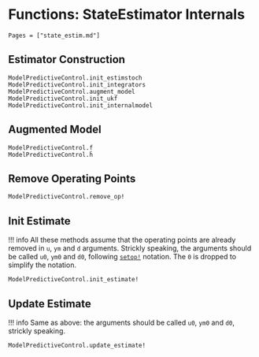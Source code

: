 # Functions: StateEstimator Internals

```@contents
Pages = ["state_estim.md"]
```

## Estimator Construction

```@docs
ModelPredictiveControl.init_estimstoch
ModelPredictiveControl.init_integrators
ModelPredictiveControl.augment_model
ModelPredictiveControl.init_ukf
ModelPredictiveControl.init_internalmodel
```

## Augmented Model

```@docs
ModelPredictiveControl.f̂
ModelPredictiveControl.ĥ
```

## Remove Operating Points

```@docs
ModelPredictiveControl.remove_op!
```

## Init Estimate

!!! info
    All these methods assume that the operating points are already removed in `u`, `ym`
    and `d` arguments. Strickly speaking, the arguments should be called `u0`, `ym0` and
    `d0`, following [`setop!`](@ref) notation. The `0` is dropped to simplify the notation.

```@docs
ModelPredictiveControl.init_estimate!
```

## Update Estimate

!!! info
    Same as above: the arguments should be called `u0`, `ym0` and `d0`, strickly speaking.

```@docs
ModelPredictiveControl.update_estimate!
```
